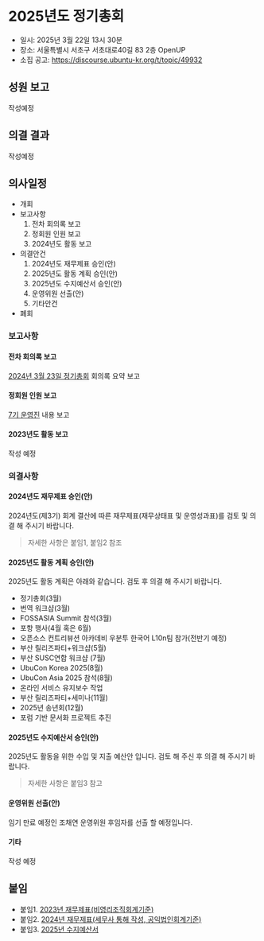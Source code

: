 # 2025년도 정기총회

- 일시: 2025년 3월 22일 13시 30분
- 장소: 서울특별시 서초구 서초대로40길 83 2층 OpenUP
- 소집 공고: https://discourse.ubuntu-kr.org/t/topic/49932

## 성원 보고

작성예정

## 의결 결과

작성예정

## 의사일정

- 개회
- 보고사항
    1. 전차 회의록 보고
    2. 정회원 인원 보고
    3. 2024년도 활동 보고
- 의결안건
    1. 2024년도 재무제표 승인(안)
    2. 2025년도 활동 계획 승인(안)
    3. 2025년도 수지예산서 승인(안)
    4. 운영위원 선출(안)
    5. 기타안건
- 폐회

### 보고사항

#### 전차 회의록 보고
[2024년 3월 23일 정기총회](/meetings/rga2024/) 회의록 요약 보고

#### 정회원 인원 보고
[7기 운영진](/organizers/gen7/) 내용 보고

#### 2023년도 활동 보고
작성 예정

### 의결사항

#### 2024년도 재무제표 승인(안)
2024년도(제3기) 회계 결산에 따른 재무제표(재무상태표 및 운영성과표)를 검토 및 의결 해 주시기 바랍니다.

> 자세한 사항은 붙임1, 붙임2 참조


#### 2025년도 활동 계획 승인(안)
2025년도 활동 계획은 아래와 같습니다. 검토 후 의결 해 주시기 바랍니다.

- 정기총회(3월)
- 번역 워크샵(3월)
- FOSSASIA Summit 참석(3월)
- 포항 행사(4월 혹은 6월)
- 오픈소스 컨트리뷰션 아카데비 우분투 한국어 L10n팀 참가(전반기 예정)
- 부산 릴리즈파티+워크샵(5월)
- 부산 SUSC연합 워크샵 (7월)
- UbuCon Korea 2025(8월)
- UbuCon Asia 2025 참석(8월)
- 온라인 서비스 유지보수 작업
- 부산 릴리즈파티+세미나(11월)
- 2025년 송년회(12월)
- 포럼 기반 문서화 프로젝트 추진


#### 2025년도 수지예산서 승인(안)
2025년도 활동을 위한 수입 및 지출 예산안 입니다. 검토 해 주신 후 의결 해 주시기 바랍니다.

> 자세한 사항은 붙임3 참고

#### 운영위원 선출(안)
임기 만료 예정인 조채연 운영위원 후임자를 선출 할 예정입니다. 

#### 기타
작성 예정

## 붙임
- 붙임1. [2023년 재무제표(비영리조직회계기준)](./2023_재무제표_비영리조직회계기준.pdf)
- 붙임2. [2024년 재무제표(세무사 통해 작성, 공익법인회계기준)](./2024_재무제표_공익법인회계기준.pdf)
- 붙임3. [2025년 수지예산서](./2025년_수지예산서.pdf)
